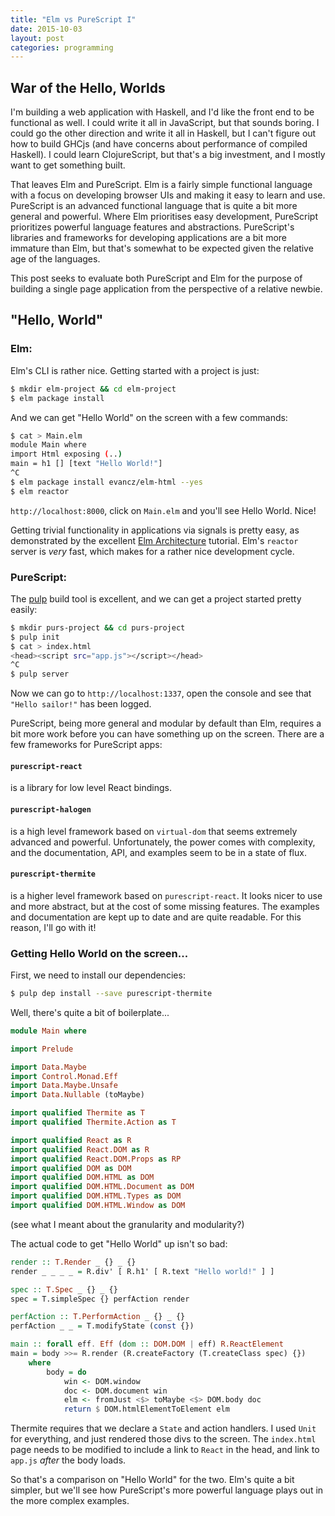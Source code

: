 ```yaml
---
title: "Elm vs PureScript I"
date: 2015-10-03
layout: post
categories: programming
---
```


## War of the Hello, Worlds

I'm building a web application with Haskell, and I'd like the front end to be functional as well.
I could write it all in JavaScript, but that sounds boring.
I could go the other direction and write it all in Haskell, but I can't figure out how to build GHCjs (and have concerns about performance of compiled Haskell).
I could learn ClojureScript, but that's a big investment, and I mostly want to get something built.

That leaves Elm and PureScript.
Elm is a fairly simple functional language with a focus on developing browser UIs and making it easy to learn and use.
PureScript is an advanced functional language that is quite a bit more general and powerful.
Where Elm prioritises easy development, PureScript prioritizes powerful language features and abstractions. 
PureScript's libraries and frameworks for developing applications are a bit more immature than Elm, but that's somewhat to be expected given the relative age of the languages.

This post seeks to evaluate both PureScript and Elm for the purpose of building a single page application from the perspective of a relative newbie.

## "Hello, World"

### Elm:

Elm's CLI is rather nice. Getting started with a project is just:

```bash
$ mkdir elm-project && cd elm-project
$ elm package install
```

And we can get "Hello World" on the screen with a few commands:

```bash
$ cat > Main.elm
module Main where
import Html exposing (..)
main = h1 [] [text "Hello World!"]
^C
$ elm package install evancz/elm-html --yes
$ elm reactor
```

`http://localhost:8000`, click on `Main.elm` and you'll see Hello World. Nice!

Getting trivial functionality in applications via signals is pretty easy, as demonstrated by the excellent [Elm Architecture](https://github.com/evancz/elm-architecture-tutorial/) tutorial.
Elm's `reactor` server is *very* fast, which makes for a rather nice development cycle.

### PureScript:

The [pulp](https://github.com/bodil/pulp) build tool is excellent, and we can get a project started pretty easily:

```bash
$ mkdir purs-project && cd purs-project
$ pulp init
$ cat > index.html
<head><script src="app.js"></script></head>
^C
$ pulp server
```

Now we can go to `http://localhost:1337`, open the console and see that `"Hello sailor!"` has been logged. 

PureScript, being more general and modular by default than Elm, requires a bit more work before you can have something up on the screen.
There are a few frameworks for PureScript apps:

#### `purescript-react` 

is a library for low level React bindings.


#### `purescript-halogen`

is a high level framework based on `virtual-dom` that seems extremely advanced and powerful.
Unfortunately, the power comes with complexity, and the documentation, API, and examples seem to be in a state of flux.

#### `purescript-thermite`

is a higher level framework based on `purescript-react`.
It looks nicer to use and more abstract, but at the cost of some missing features.
The examples and documentation are kept up to date and are quite readable.
For this reason, I'll go with it!

### Getting Hello World on the screen...

First, we need to install our dependencies:

```bash
$ pulp dep install --save purescript-thermite
```

Well, there's quite a bit of boilerplate...

```haskell
module Main where

import Prelude

import Data.Maybe
import Control.Monad.Eff
import Data.Maybe.Unsafe
import Data.Nullable (toMaybe)

import qualified Thermite as T
import qualified Thermite.Action as T

import qualified React as R
import qualified React.DOM as R
import qualified React.DOM.Props as RP
import qualified DOM as DOM
import qualified DOM.HTML as DOM
import qualified DOM.HTML.Document as DOM
import qualified DOM.HTML.Types as DOM
import qualified DOM.HTML.Window as DOM
```

(see what I meant about the granularity and modularity?)

The actual code to get "Hello World" up isn't so bad:

```haskell
render :: T.Render _ {} _ {}
render _ _ _ _ = R.div' [ R.h1' [ R.text "Hello world!" ] ]

spec :: T.Spec _ {} _ {}
spec = T.simpleSpec {} perfAction render

perfAction :: T.PerformAction _ {} _ {}
perfAction _ _ = T.modifyState (const {})

main :: forall eff. Eff (dom :: DOM.DOM | eff) R.ReactElement
main = body >>= R.render (R.createFactory (T.createClass spec) {})
    where
        body = do
            win <- DOM.window 
            doc <- DOM.document win
            elm <- fromJust <$> toMaybe <$> DOM.body doc
            return $ DOM.htmlElementToElement elm
```

Thermite requires that we declare a `State` and action handlers.
I used `Unit` for everything, and just rendered those divs to the screen.
The `index.html` page needs to be modified to include a link to `React` in the head, and link to `app.js` *after* the body loads.

So that's a comparison on "Hello World" for the two.
Elm's quite a bit simpler, but we'll see how PureScript's more powerful language plays out in the more complex examples.
